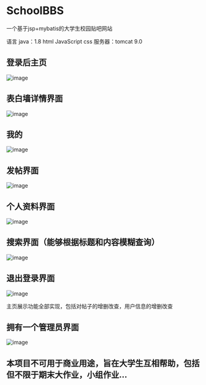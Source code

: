 # SchoolBBS
一个基于jsp+mybatis的大学生校园贴吧网站  

语言 java：1.8 html JavaScript css  服务器：tomcat 9.0

## 登录后主页  
![image](https://github.com/user-attachments/assets/2f8c8044-5fab-4bd8-9677-aac18b8b5abc)
## 表白墙详情界面  
![image](https://github.com/user-attachments/assets/d0cbff03-3577-4626-8b1e-57f45cfbc66c)
## 我的  
![image](https://github.com/user-attachments/assets/32d491ae-a160-46be-9f5d-5f3262359719)
## 发帖界面  
![image](https://github.com/user-attachments/assets/c5b9fa8a-a8d0-46c5-b406-ec8d6f4fc21b)
## 个人资料界面  
![image](https://github.com/user-attachments/assets/6c6900f7-e111-475d-a8b1-526c5a646b78)
## 搜索界面（能够根据标题和内容模糊查询）  
![image](https://github.com/user-attachments/assets/defb40b3-cb44-4ede-abf0-0c4f4d294857)
## 退出登录界面  
![image](https://github.com/user-attachments/assets/ae804f28-7b05-4ffd-9f27-e00fda01836b)

主页展示功能全部实现，包括对帖子的增删改查，用户信息的增删改查  
## 拥有一个管理员界面
![image](https://github.com/user-attachments/assets/25f34805-0daf-417f-8d91-e4f7100bc92d)
## 本项目不可用于商业用途，旨在大学生互相帮助，包括但不限于期末大作业，小组作业...
